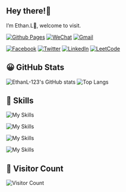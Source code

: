 ## Hey there!👋

I’m Ethan.L🙊, welcome to visit.

[![Github Pages](https://img.shields.io/badge/Github%20Pages-121013?style=flat&logo=github&logoColor=white)](https://ethanl-123.github.io/)
[![WeChat](https://img.shields.io/badge/WeChat-07C160?style=flat&logo=wechat&logoColor=white)](#)
[![Gmail](https://img.shields.io/badge/Gmail-D14836?style=flat&logo=gmail&logoColor=white)](#)

[![Facebook](https://img.shields.io/badge/Facebook-%231877F2.svg?style=flat&logo=Facebook&logoColor=white)](#)
[![Twitter](https://img.shields.io/badge/Twitter-%231DA1F2.svg?style=flat&logo=Twitter&logoColor=white)](#)
[![LinkedIn](https://img.shields.io/badge/Linkedin-%230077B5.svg?style=fflat&logo=linkedin&logoColor=white)](#)
[![LeetCode](https://img.shields.io/badge/LeetCode-000000?styleflat&logo=LeetCode&logoColor=#d16c06)](#)

## 😀 GitHub Stats

![EthanL-123's GitHub stats](https://github-readme-stats.vercel.app/api?username=EthanL-123&show_icons=true&theme=radical&count_private=true&hide_border=true)
![Top Langs](https://github-readme-stats.vercel.app/api/top-langs/?username=EthanL-123&layout=compact&theme=radical&hide_border=true)

## 🌼 Skills

![My Skills](https://skillicons.dev/icons?perline=15&i=cpp,c,py,js,html,css,cs,java,php)

![My Skills](https://skillicons.dev/icons?perline=15&i=react,vue,django,jquery,nodejs,bootstrap)

![My Skills](https://skillicons.dev/icons?perline=15&i=visualstudio,vscode,linux,qt,mysql,postgres)

![My Skills](https://skillicons.dev/icons?perline=15&i=github,git)

## 🦁 Visitor Count

![Visitor Count](https://profile-counter.glitch.me/EthanL-123/count.svg)
